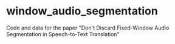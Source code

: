 # window_audio_segmentation
Code and data for the paper "Don't Discard Fixed-Window Audio Segmentation in Speech-to-Text Translation"
